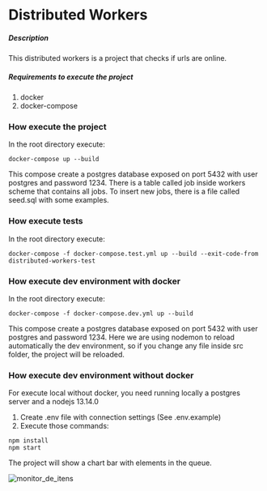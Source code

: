 # Distributed Workers

##### Description
This distributed workers is a project that checks if urls are online.

##### Requirements to execute the project
1. docker
2. docker-compose

### How execute the project
In the root directory execute:
```
docker-compose up --build
```
This compose create a postgres database exposed on port 5432 with user postgres and password 1234.
There is a table called job inside workers scheme that contains all jobs.
To insert new jobs, there is a file called seed.sql with some examples.

### How execute tests
In the root directory execute:
```
docker-compose -f docker-compose.test.yml up --build --exit-code-from distributed-workers-test
```

### How execute dev environment with docker
In the root directory execute:
```
docker-compose -f docker-compose.dev.yml up --build
```
This compose create a postgres database exposed on port 5432 with user postgres and password 1234.
Here we are using nodemon to reload automatically the dev environment, so if you change any file inside src folder, the project will be reloaded.

### How execute dev environment without docker
For execute local without docker, you need running locally a postgres server and a nodejs 13.14.0
1. Create .env file with connection settings (See .env.example)
2. Execute those commands:
```
npm install
npm start
```
The project will show a chart bar with elements in the queue.

![monitor_de_itens](https://user-images.githubusercontent.com/3290510/94356764-6968b280-0068-11eb-9a40-4c61de6bd108.png)
